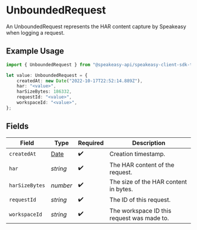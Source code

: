 # UnboundedRequest

An UnboundedRequest represents the HAR content capture by Speakeasy when logging a request.

## Example Usage

```typescript
import { UnboundedRequest } from "@speakeasy-api/speakeasy-client-sdk-typescript/sdk/models/shared";

let value: UnboundedRequest = {
    createdAt: new Date("2022-10-17T22:52:14.889Z"),
    har: "<value>",
    harSizeBytes: 186332,
    requestId: "<value>",
    workspaceId: "<value>",
};
```

## Fields

| Field                                                                                         | Type                                                                                          | Required                                                                                      | Description                                                                                   |
| --------------------------------------------------------------------------------------------- | --------------------------------------------------------------------------------------------- | --------------------------------------------------------------------------------------------- | --------------------------------------------------------------------------------------------- |
| `createdAt`                                                                                   | [Date](https://developer.mozilla.org/en-US/docs/Web/JavaScript/Reference/Global_Objects/Date) | :heavy_check_mark:                                                                            | Creation timestamp.                                                                           |
| `har`                                                                                         | *string*                                                                                      | :heavy_check_mark:                                                                            | The HAR content of the request.                                                               |
| `harSizeBytes`                                                                                | *number*                                                                                      | :heavy_check_mark:                                                                            | The size of the HAR content in bytes.                                                         |
| `requestId`                                                                                   | *string*                                                                                      | :heavy_check_mark:                                                                            | The ID of this request.                                                                       |
| `workspaceId`                                                                                 | *string*                                                                                      | :heavy_check_mark:                                                                            | The workspace ID this request was made to.                                                    |